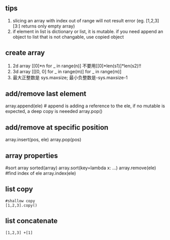 ## tips
1. slicing an array with index out of range will not result error (eg. [1,2,3][3:] returns only empty array)
2. if element in list is dictionary or list, it is mutable. if you need append an object to list that is not changable, use copied object

## create array
1. 2d array
[[0]*n for _ in range(n)]
不要用[[0]*len(s1)]*len(s2)!!
2. 3d array
[[[0, 0] for _ in range(m)] for _ in range(m)]
3. 最大正整数是 sys.maxsize; 最小负整数是-sys.maxsize-1

## add/remove last element
array.append(ele) # append is adding a reference to the ele, if no mutable is expected, a deep copy is neeeded
array.pop()

## add/remove at specific position
array.insert(pos, ele)
array.pop(pos)

## array properties
#sort array
sorted(array)
array.sort(key=lambda x: ...)
array.remove(ele)
#find index of ele
array.index(ele)

## list copy
```
#shallow copy
[1,2,3].copy()
```
## list concatenate
```
[1,2,3] +[1]
```

